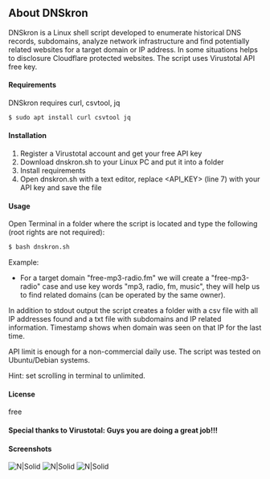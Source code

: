 ## About DNSkron

DNSkron is a Linux shell script developed to enumerate historical DNS records, subdomains, analyze network infrastructure and find potentially related websites for a target domain or IP address. In some situations helps to disclosure Cloudflare protected websites. The script uses Virustotal API free key.

#### Requirements

DNSkron requires curl, csvtool, jq

```sh
$ sudo apt install curl csvtool jq
```
#### Installation

1. Register a Virustotal account and get your free API key
2. Download dnskron.sh to your Linux PC and put it into a folder
3. Install requirements
4. Open dnskron.sh with a text editor, replace <API_KEY> (line 7) with your API key and save the file

#### Usage

Open Terminal in a folder where the script is located and type the following (root rights are not required):
```sh
$ bash dnskron.sh
```
Example:

- For a target domain "free-mp3-radio.fm" we will create a "free-mp3-radio" case and use key words "mp3, radio, fm, music", they will help us to find related domains (can be operated by the same owner). 

In addition to stdout output the script creates a folder with a csv file with all IP addresses found and a txt file with subdomains and IP related information. Timestamp shows when domain was seen on that IP for the last time.

API limit is enough for a non-commercial daily use. The script was tested on Ubuntu/Debian systems.

Hint: set scrolling in terminal to unlimited.

#### License

free

#### Special thanks to Virustotal: Guys you are doing a great job!!!

#### Screenshots

![N|Solid](https://github.com/samb00ka/DNSkron/blob/main/Screenshot-1.png)
![N|Solid](https://github.com/samb00ka/DNSkron/blob/main/Screenshot-2.png)
![N|Solid](https://github.com/samb00ka/DNSkron/blob/main/Screenshot-3.png)
